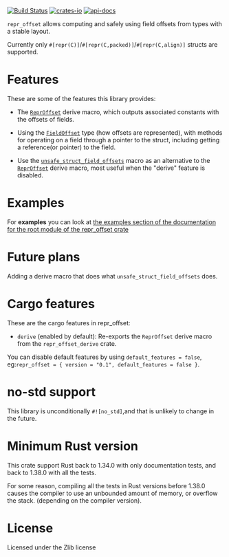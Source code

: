 [![Build Status](https://travis-ci.org/rodrimati1992/repr_offset_crates.svg?branch=master)](https://travis-ci.org/rodrimati1992/repr_offset_crates)
[![crates-io](https://img.shields.io/crates/v/repr_offset.svg)](https://crates.io/crates/repr_offset)
[![api-docs](https://docs.rs/repr_offset/badge.svg)](https://docs.rs/repr_offset/0.0.1)



`repr_offset` allows computing and safely using field offsets from types with a stable layout.

Currently only `#[repr(C)]`/`#[repr(C,packed)]`/`#[repr(C,align)]` structs are supported.

# Features

These are some of the features this library provides:

- The [`ReprOffset`] derive macro, which outputs associated constants with the
offsets of fields.<br>

- Using the [`FieldOffset`] type (how offsets are represented),
with methods for operating on a field through a pointer to the struct,
including getting a reference(or pointer) to the field.

- Use the [`unsafe_struct_field_offsets`] macro as an alternative to the
[`ReprOffset`] derive macro, most useful when the "derive" feature is disabled.


# Examples 

For **examples** you can look at
[the examples section of the documentation for the root module of the repr_offset crate
](https://docs.rs/repr_offset/*/repr_offset/index.html#root-mod-examples)

# Future plans

Adding a derive macro that does what `unsafe_struct_field_offsets` does.

# Cargo features

These are the cargo features in repr_offset:

- `derive` (enabled by default): 
Re-exports the `ReprOffset` derive macro from the `repr_offset_derive` crate.


You can disable default features by using `default_features = false`,
eg:`repr_offset = { version = "0.1", default_features = false }`.

# no-std support

This library is unconditionally `#![no_std]`,and that is unlikely to change in the future.

# Minimum Rust version

This crate support Rust back to 1.34.0 with only documentation tests,
and back to 1.38.0 with all the tests.

For some reason, compiling all the tests in Rust versions before 1.38.0 causes the
compiler to use an unbounded amount of memory, or overflow the stack.
(depending on the compiler version).

# License

Licensed under the Zlib license

[`ReprOffset`]:
https://docs.rs/repr_offset/*/repr_offset/docs/repr_offset_macro/index.html

[`unsafe_struct_field_offsets`]:
https://docs.rs/repr_offset/*/repr_offset/macro.unsafe_struct_field_offsets.html

[`FieldOffset`]: 
https://docs.rs/repr_offset/*/repr_offset/struct.FieldOffset.html






